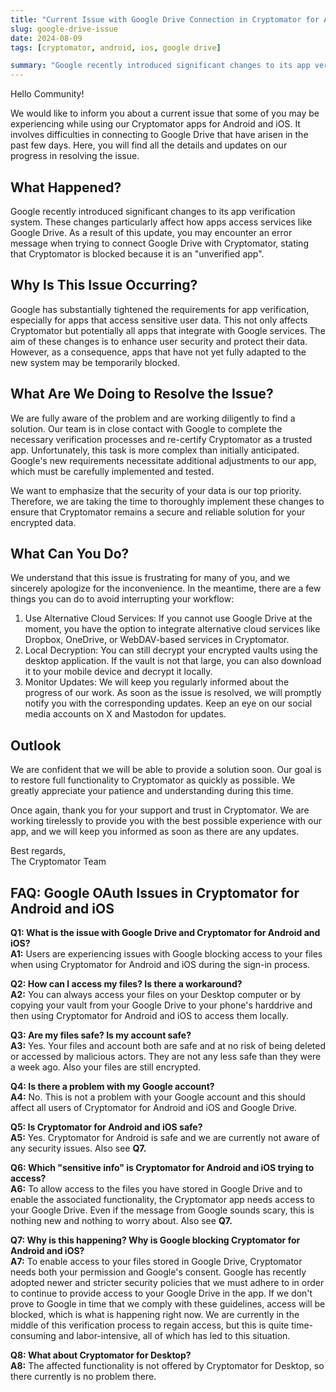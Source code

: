```yaml
---
title: "Current Issue with Google Drive Connection in Cryptomator for Android and iOS"
slug: google-drive-issue
date: 2024-08-09
tags: [cryptomator, android, ios, google drive]

summary: "Google recently introduced significant changes to its app verification system. These changes particularly affect how apps access services like Google Drive. Here, you will find all the details and updates on our progress in resolving the issue."
---
```

Hello Community!

We would like to inform you about a current issue that some of you may be experiencing while using our Cryptomator apps for Android and iOS. It involves difficulties in connecting to Google Drive that have arisen in the past few days. Here, you will find all the details and updates on our progress in resolving the issue.

## What Happened?

Google recently introduced significant changes to its app verification system. These changes particularly affect how apps access services like Google Drive. As a result of this update, you may encounter an error message when trying to connect Google Drive with Cryptomator, stating that Cryptomator is blocked because it is an "unverified app".

## Why Is This Issue Occurring?

Google has substantially tightened the requirements for app verification, especially for apps that access sensitive user data. This not only affects Cryptomator but potentially all apps that integrate with Google services. The aim of these changes is to enhance user security and protect their data. However, as a consequence, apps that have not yet fully adapted to the new system may be temporarily blocked.

## What Are We Doing to Resolve the Issue?

We are fully aware of the problem and are working diligently to find a solution. Our team is in close contact with Google to complete the necessary verification processes and re-certify Cryptomator as a trusted app. Unfortunately, this task is more complex than initially anticipated. Google's new requirements necessitate additional adjustments to our app, which must be carefully implemented and tested.

We want to emphasize that the security of your data is our top priority. Therefore, we are taking the time to thoroughly implement these changes to ensure that Cryptomator remains a secure and reliable solution for your encrypted data.

## What Can You Do?

We understand that this issue is frustrating for many of you, and we sincerely apologize for the inconvenience. In the meantime, there are a few things you can do to avoid interrupting your workflow:

1. Use Alternative Cloud Services: If you cannot use Google Drive at the moment, you have the option to integrate alternative cloud services like Dropbox, OneDrive, or WebDAV-based services in Cryptomator.
2. Local Decryption: You can still decrypt your encrypted vaults using the desktop application. If the vault is not that large, you can also download it to your mobile device and decrypt it locally.
3. Monitor Updates: We will keep you regularly informed about the progress of our work. As soon as the issue is resolved, we will promptly notify you with the corresponding updates. Keep an eye on our social media accounts on X and Mastodon for updates.

## Outlook

We are confident that we will be able to provide a solution soon. Our goal is to restore full functionality to Cryptomator as quickly as possible. We greatly appreciate your patience and understanding during this time.

Once again, thank you for your support and trust in Cryptomator. We are working tirelessly to provide you with the best possible experience with our app, and we will keep you informed as soon as there are any updates.

Best regards,  
The Cryptomator Team

## FAQ: Google OAuth Issues in Cryptomator for Android and iOS

**Q1: What is the issue with Google Drive and Cryptomator for Android and iOS?**  
**A1:** Users are experiencing issues with Google blocking access to your files when using Cryptomator for Android and iOS during the sign-in process. 

**Q2: How can I access my files? Is there a workaround?**  
**A2:** You can always access your files on your Desktop computer or by copying your vault from your Google Drive to your phone's harddrive and then using Cryptomator for Android and iOS to access them locally. 

**Q3: Are my files safe? Is my account safe?**  
**A3:** Yes. Your files and account both are safe and at no risk of being deleted or accessed by malicious actors. They are not any less safe than they were a week ago.
Also your files are still encrypted.

**Q4: Is there a problem with my Google account?**  
**A4:** No. This is not a problem with your Google account and this should affect all users of Cryptomator for Android and iOS and Google Drive.

**Q5: Is Cryptomator for Android and iOS safe?**  
**A5:** Yes. Cryptomator for Android is safe and we are currently not aware of any security issues.
Also see **Q7.**

**Q6: Which "sensitive info" is Cryptomator for Android and iOS trying to access?**  
**A6:** To allow access to the files you have stored in Google Drive and to enable the associated functionality, the Cryptomator app needs access to your Google Drive.
Even if the message from Google sounds scary, this is nothing new and nothing to worry about.
Also see **Q7.**

**Q7: Why is this happening? Why is Google blocking Cryptomator for Android and iOS?**  
**A7:** To enable access to your files stored in Google Drive, Cryptomator needs both your permission and Google's consent. Google has recently adopted newer and stricter security policies that we must adhere to in order to continue to provide access to your Google Drive in the app. If we don't prove to Google in time that we comply with these guidelines, access will be blocked, which is what is happening right now. We are currently in the middle of this verification process to regain access, but this is quite time-consuming and labor-intensive, all of which has led to this situation.

**Q8: What about Cryptomator for Desktop?**  
**A8:** The affected functionality is not offered by Cryptomator for Desktop, so there currently is no problem there.
